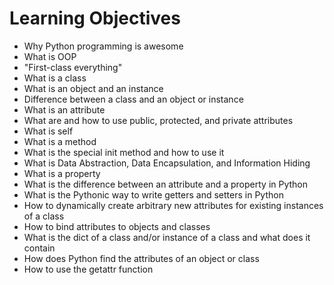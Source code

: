 # Learning Objectives

- Why Python programming is awesome
- What is OOP
- "First-class everything"
- What is a class
- What is an object and an instance
- Difference between a class and an object or instance
- What is an attribute
- What are and how to use public, protected, and private attributes
- What is self
- What is a method
- What is the special init method and how to use it
- What is Data Abstraction, Data Encapsulation, and Information Hiding
- What is a property
- What is the difference between an attribute and a property in Python
- What is the Pythonic way to write getters and setters in Python
- How to dynamically create arbitrary new attributes for existing instances of a class
- How to bind attributes to objects and classes
- What is the dict of a class and/or instance of a class and what does it contain
- How does Python find the attributes of an object or class
- How to use the getattr function

